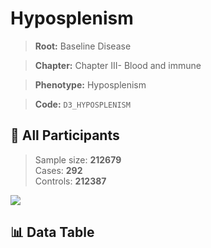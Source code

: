 # Hyposplenism

> **Root:** Baseline Disease  

> **Chapter:** Chapter III- Blood and immune  

> **Phenotype:** Hyposplenism  

> **Code:** `D3_HYPOSPLENISM`

## 🧪 All Participants  
> Sample size: **212679**  
> Cases: **292**  
> Controls: **212387**
<img src="/Sensitive/Figures/ALL/Incidence/D3_HYPOSPLENISM.png"/>

## 📊 Data Table
<CsvTableMRF src="/Sensitive/Data/ALL/Incidence/COX_D3_HYPOSPLENISM.csv"/>

